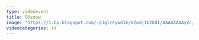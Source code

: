 ```yaml
---
type: videoevent
title: Обзоры
image: "https://1.bp.blogspot.com/-gJglrFywd1E/XZomj1b2kOI/AAAAAAAAyZc/Cg90I_V3xV40Rt-2Ux4yHdkcBZdDVdl3wCKgBGAsYHg/s1600/gadgets.jpg"
videocategories: it
---
```

